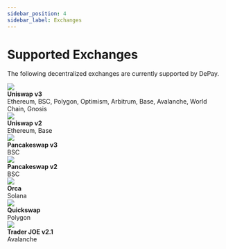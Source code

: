 ```yaml
---
sidebar_position: 4
sidebar_label: Exchanges
---
```


# Supported Exchanges

The following decentralized exchanges are currently supported by DePay.

<div className="col-12 col-md-6 pt-4">

  <div className="pb-1 pt-4">
    <div className="d-flex">
      <div className="text-center position-relative pe-2" style={{width: "2.3rem"}}>
        <img style={{ width: '1.8rem', height: '1.8rem', position: 'relative', top: '0.1rem' }} src="/docs/img/exchanges/uniswap.svg"/>
      </div>
      <div className="ps-3">
        <div className="text-light"><strong>Uniswap v3</strong></div>
        <div className="text-light">Ethereum, BSC, Polygon, Optimism, Arbitrum, Base, Avalanche, World Chain, Gnosis</div>
      </div>
    </div>
  </div>

  <div className="pb-1 pt-4">
    <div className="d-flex">
      <div className="text-center position-relative pe-2" style={{width: "2.3rem"}}>
        <img style={{ width: '1.8rem', height: '1.8rem', position: 'relative', top: '0.1rem' }} src="/docs/img/exchanges/uniswap.svg"/>
      </div>
      <div className="ps-3">
        <div className="text-light"><strong>Uniswap v2</strong></div>
        <div className="text-light">Ethereum, Base</div>
      </div>
    </div>
  </div>

  <div className="pb-1 pt-4">
    <div className="d-flex">
      <div className="text-center position-relative pe-2" style={{width: "2.3rem"}}>
        <img style={{ width: '1.8rem', height: '1.8rem', position: 'relative', top: '0.1rem' }} src="/docs/img/exchanges/pancakeswap.svg"/>
      </div>
      <div className="ps-3">
        <div className="text-light"><strong>Pancakeswap v3</strong></div>
        <div className="text-light">BSC</div>
      </div>
    </div>
  </div>

  <div className="pb-1 pt-4">
    <div className="d-flex">
      <div className="text-center position-relative pe-2" style={{width: "2.3rem"}}>
        <img style={{ width: '1.8rem', height: '1.8rem', position: 'relative', top: '0.1rem' }} src="/docs/img/exchanges/pancakeswap.svg"/>
      </div>
      <div className="ps-3">
        <div className="text-light"><strong>Pancakeswap v2</strong></div>
        <div className="text-light">BSC</div>
      </div>
    </div>
  </div>

  <div className="pb-1 pt-4">
    <div className="d-flex">
      <div className="text-center position-relative pe-2" style={{width: "2.3rem"}}>
        <img style={{ width: '1.8rem', height: '1.8rem', position: 'relative', top: '0.1rem' }} src="/docs/img/exchanges/orca.svg"/>
      </div>
      <div className="ps-3">
        <div className="text-light"><strong>Orca</strong></div>
        <div className="text-light">Solana</div>
      </div>
    </div>
  </div>

  <div className="pb-1 pt-4">
    <div className="d-flex">
      <div className="text-center position-relative pe-2" style={{width: "2.3rem"}}>
        <img style={{ width: '1.8rem', height: '1.8rem', position: 'relative', top: '0.1rem' }} src="/docs/img/exchanges/quickswap.svg"/>
      </div>
      <div className="ps-3">
        <div className="text-light"><strong>Quickswap</strong></div>
        <div className="text-light">Polygon</div>
      </div>
    </div>
  </div>

  <div className="pb-1 pt-4">
    <div className="d-flex">
      <div className="text-center position-relative pe-2" style={{width: "2.3rem"}}>
        <img style={{ width: '1.8rem', height: '1.8rem', position: 'relative', top: '0.1rem' }} src="/docs/img/exchanges/traderjoe.svg"/>
      </div>
      <div className="ps-3">
        <div className="text-light"><strong>Trader JOE v2.1</strong></div>
        <div className="text-light">Avalanche</div>
      </div>
    </div>
  </div>

</div>
